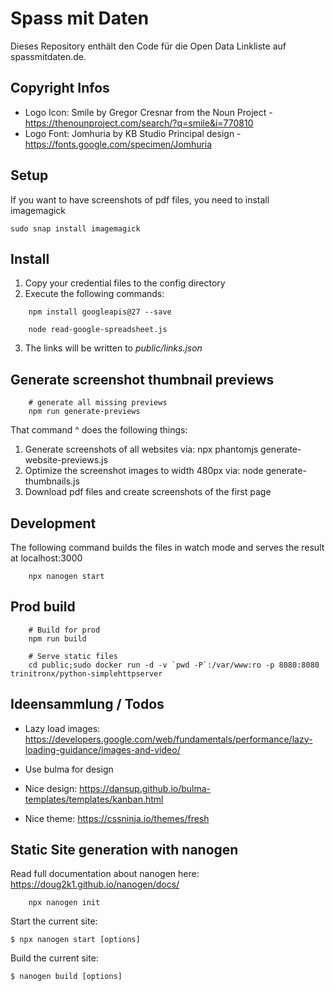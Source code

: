 
# Spass mit Daten

Dieses Repository enthält den Code für die Open Data Linkliste auf spassmitdaten.de. 

## Copyright Infos

* Logo Icon: Smile by Gregor Cresnar from the Noun Project - https://thenounproject.com/search/?q=smile&i=770810
* Logo Font: Jomhuria by KB Studio Principal design - https://fonts.google.com/specimen/Jomhuria

## Setup

If you want to have screenshots of pdf files, you need to install imagemagick

    sudo snap install imagemagick

## Install

1. Copy your credential files to the config directory
2. Execute the following commands: 
```
    npm install googleapis@27 --save

    node read-google-spreadsheet.js
```
3. The links will be written to _public/links.json_

## Generate screenshot thumbnail previews
```
    # generate all missing previews
    npm run generate-previews
```
That command ^ does the following things:  
1. Generate screenshots of all websites via: npx phantomjs generate-website-previews.js
2. Optimize the screenshot images to width 480px via: node generate-thumbnails.js
3. Download pdf files and create screenshots of the first page

## Development

The following command builds the files in watch mode and serves the result at localhost:3000
```
    npx nanogen start 
```

## Prod build

```
    # Build for prod
    npm run build

    # Serve static files
    cd public;sudo docker run -d -v `pwd -P`:/var/www:ro -p 8080:8080 trinitronx/python-simplehttpserver
```


## Ideensammlung / Todos

* Lazy load images: https://developers.google.com/web/fundamentals/performance/lazy-loading-guidance/images-and-video/

* Use bulma for design
* Nice design: https://dansup.github.io/bulma-templates/templates/kanban.html
* Nice theme:  https://cssninja.io/themes/fresh


## Static Site generation with nanogen

Read full documentation about nanogen here: https://doug2k1.github.io/nanogen/docs/

```
    npx nanogen init
```

  Start the current site:

    $ npx nanogen start [options]

  Build the current site:

    $ nanogen build [options]
